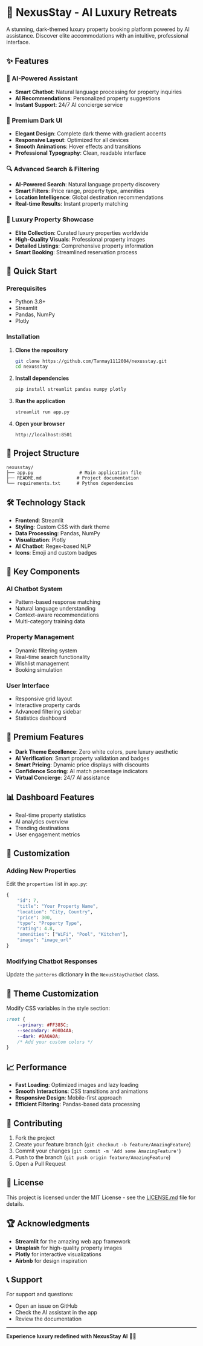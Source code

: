 # 🏰 NexusStay - AI Luxury Retreats

A stunning, dark-themed luxury property booking platform powered by AI assistance. Discover elite accommodations with an intuitive, professional interface.

## ✨ Features

### 🤖 AI-Powered Assistant
- **Smart Chatbot**: Natural language processing for property inquiries
- **AI Recommendations**: Personalized property suggestions
- **Instant Support**: 24/7 AI concierge service

### 🎨 Premium Dark UI
- **Elegant Design**: Complete dark theme with gradient accents
- **Responsive Layout**: Optimized for all devices
- **Smooth Animations**: Hover effects and transitions
- **Professional Typography**: Clean, readable interface

### 🔍 Advanced Search & Filtering
- **AI-Powered Search**: Natural language property discovery
- **Smart Filters**: Price range, property type, amenities
- **Location Intelligence**: Global destination recommendations
- **Real-time Results**: Instant property matching

### 💎 Luxury Property Showcase
- **Elite Collection**: Curated luxury properties worldwide
- **High-Quality Visuals**: Professional property images
- **Detailed Listings**: Comprehensive property information
- **Smart Booking**: Streamlined reservation process

## 🚀 Quick Start

### Prerequisites
- Python 3.8+
- Streamlit
- Pandas, NumPy
- Plotly

### Installation

1. **Clone the repository**
   ```bash
   git clone https://github.com/Tanmay1112004/nexusstay.git
   cd nexusstay
   ```

2. **Install dependencies**
   ```bash
   pip install streamlit pandas numpy plotly
   ```

3. **Run the application**
   ```bash
   streamlit run app.py
   ```

4. **Open your browser**
   ```
   http://localhost:8501
   ```

## 📁 Project Structure

```
nexusstay/
├── app.py                 # Main application file
├── README.md             # Project documentation
└── requirements.txt      # Python dependencies
```

## 🛠️ Technology Stack

- **Frontend**: Streamlit
- **Styling**: Custom CSS with dark theme
- **Data Processing**: Pandas, NumPy
- **Visualization**: Plotly
- **AI Chatbot**: Regex-based NLP
- **Icons**: Emoji and custom badges

## 🎯 Key Components

### AI Chatbot System
- Pattern-based response matching
- Natural language understanding
- Context-aware recommendations
- Multi-category training data

### Property Management
- Dynamic filtering system
- Real-time search functionality
- Wishlist management
- Booking simulation

### User Interface
- Responsive grid layout
- Interactive property cards
- Advanced filtering sidebar
- Statistics dashboard

## 🌟 Premium Features

- **Dark Theme Excellence**: Zero white colors, pure luxury aesthetic
- **AI Verification**: Smart property validation and badges
- **Smart Pricing**: Dynamic price displays with discounts
- **Confidence Scoring**: AI match percentage indicators
- **Virtual Concierge**: 24/7 AI assistance

## 📊 Dashboard Features

- Real-time property statistics
- AI analytics overview
- Trending destinations
- User engagement metrics

## 🔧 Customization

### Adding New Properties
Edit the `properties` list in `app.py`:
```python
{
    "id": 7,
    "title": "Your Property Name",
    "location": "City, Country",
    "price": 300,
    "type": "Property Type",
    "rating": 4.8,
    "amenities": ["WiFi", "Pool", "Kitchen"],
    "image": "image_url"
}
```

### Modifying Chatbot Responses
Update the `patterns` dictionary in the `NexusStayChatbot` class.

## 🎨 Theme Customization

Modify CSS variables in the style section:
```css
:root {
    --primary: #FF385C;
    --secondary: #00D4AA;
    --dark: #0A0A0A;
    /* Add your custom colors */
}
```

## 📈 Performance

- **Fast Loading**: Optimized images and lazy loading
- **Smooth Interactions**: CSS transitions and animations
- **Responsive Design**: Mobile-first approach
- **Efficient Filtering**: Pandas-based data processing

## 🤝 Contributing

1. Fork the project
2. Create your feature branch (`git checkout -b feature/AmazingFeature`)
3. Commit your changes (`git commit -m 'Add some AmazingFeature'`)
4. Push to the branch (`git push origin feature/AmazingFeature`)
5. Open a Pull Request

## 📄 License

This project is licensed under the MIT License - see the [LICENSE.md](LICENSE.md) file for details.

## 🏆 Acknowledgments

- **Streamlit** for the amazing web app framework
- **Unsplash** for high-quality property images
- **Plotly** for interactive visualizations
- **Airbnb** for design inspiration

## 📞 Support

For support and questions:
- Open an issue on GitHub
- Check the AI assistant in the app
- Review the documentation

---

**Experience luxury redefined with NexusStay AI** 🏰✨
```